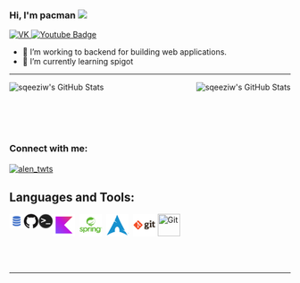 ### Hi, I'm pacman <img src="https://github.com/TheDudeThatCode/TheDudeThatCode/blob/master/Assets/Hi.gif" width="29px">
<p align="center">
  <div id="badges">
    <a href="https://vk.com/sqeeziw">
      <img src="https://img.shields.io/badge/VK-blue?logo=linkedin&logoColor=white&style=for-the-badge" alt="VK"/>
    </a>
    <a href="https://www.youtube.com/@craftlite53">
      <img src="https://img.shields.io/badge/YouTube-red?style=for-the-badge&logo=youtube&logoColor=white" alt="Youtube Badge"/>
    </a>
</div>
</p>

- :telescope: I’m working to backend for building web applications.
- 🌱 I’m currently learning spigot
---
  <img align="left" alt="sqeeziw's GitHub Stats" src="https://github-readme-stats.vercel.app/api?username=sqeeziw&show_icons=true&theme=radical&hide=stars&line_height=45" /> 

 <img align="right" alt="sqeeziw's GitHub Stats" src="https://github-readme-stats.vercel.app/api/top-langs/?username=sqeeziw&count_private=true&line_height=52" /> 
<br />
<br />
 <br />
<br><br>
<h3 align="left">Connect with me:</h3>
<p align="left">
<a href="https://vk.com/sqeeziw" target="blank"><img align="center" src="https://raw.githubusercontent.com/rahuldkjain/github-profile-readme-generator/master/src/images/icons/Social/vk.svg" alt="alen_twts" height="30" width="40" /></a>
</p>


<h2 align="left"> Languages and Tools:</h2>
<p>
<img src="https://github.com/devicons/devicon/blob/master/icons/kotlin/kotlin-original.svg" title="Material UI" alt="Material UI" width="40" height="40"/>&nbsp;
<img src="https://github.com/devicons/devicon/blob/master/icons/spring/spring-original-wordmark.svg" title="Spring" alt="Spring" width="40" height="40"/>&nbsp;
<img src="https://github.com/devicons/devicon/blob/master/icons/archlinux/archlinux-original.svg" title="Java" alt="Java" width="40" height="40"/>&nbsp;
<img src="https://github.com/devicons/devicon/blob/master/icons/git/git-original-wordmark.svg" title="Git" **alt="Git" width="40" height="40"/>
<img src="https://play-lh.googleusercontent.com/MYbOqQn6EgghsBP0Dh43kyweBbFPcD1Ig1GL8I2xvVFAad-T46RQg9ZrUOpWSgwDWqSo" title="Git" **alt="Git" width="40" height="40"/>
<img align="left" alt="SQL" width="26px" src="https://raw.githubusercontent.com/github/explore/80688e429a7d4ef2fca1e82350fe8e3517d3494d/topics/sql/sql.png" />
<img align="left" alt="GitHub" width="26px" src="https://raw.githubusercontent.com/github/explore/78df643247d429f6cc873026c0622819ad797942/topics/github/github.png" />
<img align="left" alt="Terminal" width="26px" src="https://raw.githubusercontent.com/github/explore/80688e429a7d4ef2fca1e82350fe8e3517d3494d/topics/terminal/terminal.png" />
</p>
<br />
<br />

---

[twitter]: https://twitter.com/alen_jojo_
[instagram]: https://instagram.com/mid_space_walker
[linkedin]: https://www.linkedin.com/in/alenjojo/
